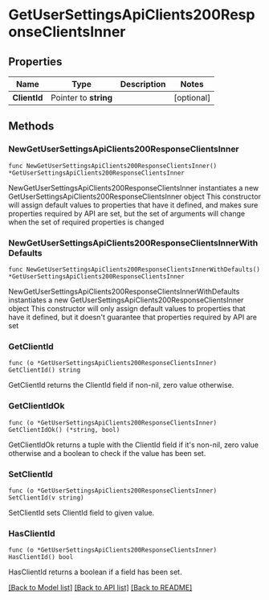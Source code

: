 # GetUserSettingsApiClients200ResponseClientsInner

## Properties

Name | Type | Description | Notes
------------ | ------------- | ------------- | -------------
**ClientId** | Pointer to **string** |  | [optional] 

## Methods

### NewGetUserSettingsApiClients200ResponseClientsInner

`func NewGetUserSettingsApiClients200ResponseClientsInner() *GetUserSettingsApiClients200ResponseClientsInner`

NewGetUserSettingsApiClients200ResponseClientsInner instantiates a new GetUserSettingsApiClients200ResponseClientsInner object
This constructor will assign default values to properties that have it defined,
and makes sure properties required by API are set, but the set of arguments
will change when the set of required properties is changed

### NewGetUserSettingsApiClients200ResponseClientsInnerWithDefaults

`func NewGetUserSettingsApiClients200ResponseClientsInnerWithDefaults() *GetUserSettingsApiClients200ResponseClientsInner`

NewGetUserSettingsApiClients200ResponseClientsInnerWithDefaults instantiates a new GetUserSettingsApiClients200ResponseClientsInner object
This constructor will only assign default values to properties that have it defined,
but it doesn't guarantee that properties required by API are set

### GetClientId

`func (o *GetUserSettingsApiClients200ResponseClientsInner) GetClientId() string`

GetClientId returns the ClientId field if non-nil, zero value otherwise.

### GetClientIdOk

`func (o *GetUserSettingsApiClients200ResponseClientsInner) GetClientIdOk() (*string, bool)`

GetClientIdOk returns a tuple with the ClientId field if it's non-nil, zero value otherwise
and a boolean to check if the value has been set.

### SetClientId

`func (o *GetUserSettingsApiClients200ResponseClientsInner) SetClientId(v string)`

SetClientId sets ClientId field to given value.

### HasClientId

`func (o *GetUserSettingsApiClients200ResponseClientsInner) HasClientId() bool`

HasClientId returns a boolean if a field has been set.


[[Back to Model list]](../README.md#documentation-for-models) [[Back to API list]](../README.md#documentation-for-api-endpoints) [[Back to README]](../README.md)


